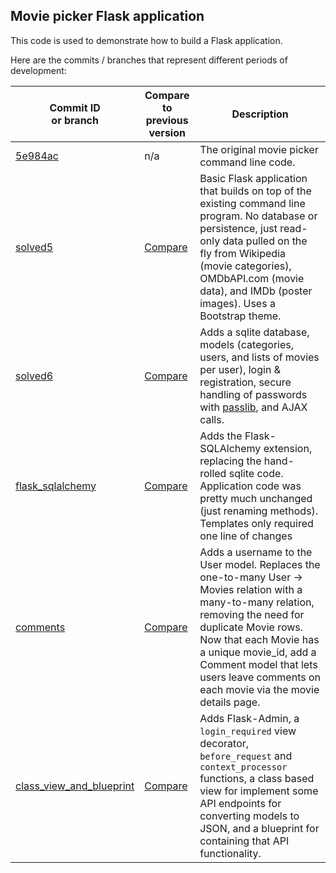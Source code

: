 ## Movie picker Flask application

This code is used to demonstrate how to build a Flask application.

Here are the commits / branches that represent different periods of development:

| Commit ID<br>or branch | Compare to<br>previous version | Description |
| --- | --- | --- |
| [5e984ac](https://github.com/lost-theory/moviepicker/blob/5e984ac/movies.py) | n/a | The original movie picker command line code. |
| [solved5](https://github.com/lost-theory/moviepicker/tree/solved5) | [Compare](https://github.com/lost-theory/moviepicker/compare/5e984ac...solved5?diff=split) | Basic Flask application that builds on top of the existing command line program. No database or persistence, just read-only data pulled on the fly from Wikipedia (movie categories), OMDbAPI.com (movie data), and IMDb (poster images). Uses a Bootstrap theme. |
| [solved6](https://github.com/lost-theory/moviepicker/tree/solved6) | [Compare](https://github.com/lost-theory/moviepicker/compare/solved5...solved6?diff=split) | Adds a sqlite database, models (categories, users, and lists of movies per user), login & registration, secure handling of passwords with [passlib](https://pythonhosted.org/passlib/), and AJAX calls. |
| [flask_sqlalchemy](https://github.com/lost-theory/moviepicker/tree/flask_sqlalchemy) | [Compare](https://github.com/lost-theory/moviepicker/compare/solved6...flask_sqlalchemy?diff=split) | Adds the Flask-SQLAlchemy extension, replacing the hand-rolled sqlite code. Application code was pretty much unchanged (just renaming methods). Templates only required one line of changes |
| [comments](https://github.com/lost-theory/moviepicker/tree/comments) | [Compare](https://github.com/lost-theory/moviepicker/compare/flask_sqlalchemy...comments?diff=split) | Adds a username to the User model. Replaces the one-to-many User -> Movies relation with a many-to-many relation, removing the need for duplicate Movie rows. Now that each Movie has a unique movie_id, add a Comment model that lets users leave comments on each movie via the movie details page. |
| [class_view_and_blueprint](https://github.com/lost-theory/moviepicker/tree/class_view_and_blueprint) | [Compare](https://github.com/lost-theory/moviepicker/compare/comments...class_view_and_blueprint?diff=split) | Adds Flask-Admin, a `login_required` view decorator, `before_request` and `context_processor` functions, a class based view for implement some API endpoints for converting models to JSON, and a blueprint for containing that API functionality. |
